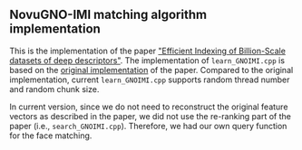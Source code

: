 NovuGNO-IMI matching algorithm implementation
---------------------------------------------

This is the implementation of the paper ["Efficient Indexing of Billion-Scale datasets of deep descriptors"][1].  The implementation of `learn_GNOIMI.cpp` is based on the [original implementation][2] of the paper. Compared to the original implementation, current `learn_GNOIMI.cpp`  supports random thread number and random chunk size.

In current version, since we do not need to reconstruct the original feature vectors as described in the paper,  we did not use the re-ranking part of the paper (i.e., `search_GNOIMI.cpp`). Therefore, we had our own query function for the face matching. 


[1]: http://www.cv-foundation.org/openaccess/content_cvpr_2016/papers/Babenko_Efficient_Indexing_of_CVPR_2016_paper.pdf
[2]: https://github.com/arbabenko/GNOIMI
